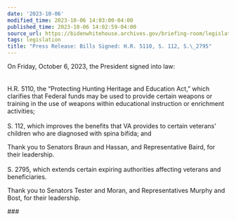 ```yaml
---
date: '2023-10-06'
modified_time: 2023-10-06 14:03:00-04:00
published_time: 2023-10-06 14:02:59-04:00
source_url: https://bidenwhitehouse.archives.gov/briefing-room/legislation/2023/10/06/press-release-bills-signed-h-r-5110-s-112-s-2795/
tags: legislation
title: "Press Release: Bills Signed: H.R. 5110, S. 112, S.\_2795"
---
```

 
On Friday, October 6, 2023, the President signed into law:  
   
   
H.R. 5110, the “Protecting Hunting Heritage and Education Act,” which
clarifies that Federal funds may be used to provide certain weapons or
training in the use of weapons within educational instruction or
enrichment activities;  
   
S. 112, which improves the benefits that VA provides to certain
veterans’ children who are diagnosed with spina bifida; and  
  
Thank you to Senators Braun and Hassan, and Representative Baird, for
their leadership.  
   
S. 2795, which extends certain expiring authorities affecting veterans
and beneficiaries.  
  
Thank you to Senators Tester and Moran, and Representatives Murphy and
Bost, for their leadership.

\###
